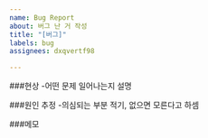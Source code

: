 ```yaml
---
name: Bug Report
about: 버그 난 거 작성
title: "[버그]"
labels: bug
assignees: dxqvertf98

---
```


###현상
-어떤 문제 일어나는지 설명

###원인 추정
-의심되는 부분 적기, 없으면 모른다고 하셈

###메모
